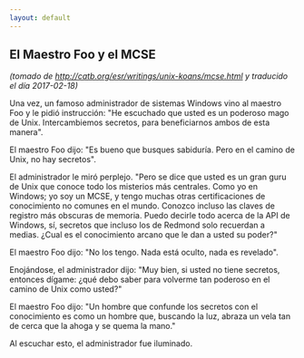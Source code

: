 ```yaml
---
layout: default
---
```

## El Maestro Foo y el MCSE
_(tomado de <http://catb.org/esr/writings/unix-koans/mcse.html> y traducido el día 2017-02-18)_

Una vez, un famoso administrador de sistemas Windows vino al maestro Foo y le
pidió instrucción: "He escuchado que usted es un poderoso mago de Unix.
Intercambiemos secretos, para beneficiarnos ambos de esta manera".

El maestro Foo dijo: "Es bueno que busques sabiduría. Pero en el camino de Unix,
no hay secretos".

El administrador le miró perplejo. "Pero se dice que usted es un gran guru de
Unix que conoce todo los misterios más centrales. Como yo en Windows; yo soy un
MCSE, y tengo muchas otras certificaciones de conocimiento no comunes en el mundo.
Conozco incluso las claves de registro más obscuras de memoria. Puedo decirle
todo acerca de la API de Windows, sí, secretos que incluso los de Redmond solo
recuerdan a medias. ¿Cual es el conocimiento arcano que le dan a usted su poder?"

El maestro Foo dijo: "No los tengo. Nada está oculto, nada es revelado".

Enojándose, el administrador dijo: "Muy bien, si usted no tiene secretos,
entonces dígame: ¿qué debo saber para volverme tan poderoso en el camino de Unix
como usted?"

El maestro Foo dijo: "Un hombre que confunde los secretos con el conocimiento es
como un hombre que, buscando la luz, abraza un vela tan de cerca que la ahoga y
se quema la mano."

Al escuchar esto, el administrador fue iluminado.
